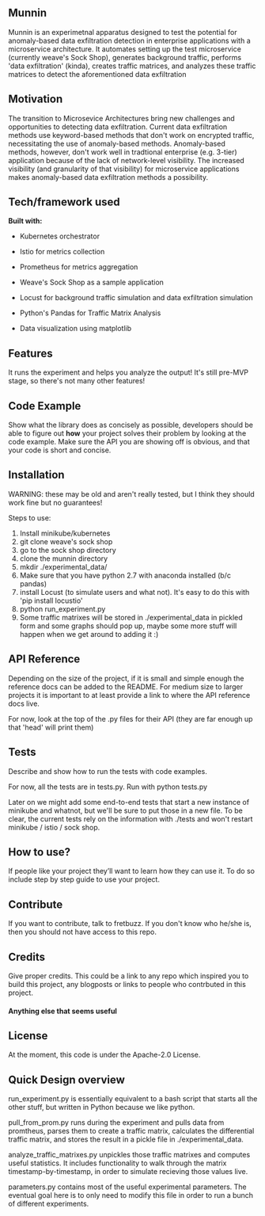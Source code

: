 ## Munnin
Munnin is an experimetnal apparatus designed to test the potential for anomaly-based data exfiltration detection in enterprise applications with a microservice architecture. It automates setting up the test microservice (currently weave's Sock Shop), generates background traffic, performs 'data exfiltration' (kinda), creates traffic matrices, and analyzes these traffic matrices to detect the aforementioned data exfiltration

## Motivation
The transition to Microsevice Architectures bring new challenges and opportunities to detecting data exfiltration. Current data exfiltration methods use keyword-based methods that don't work on encrypted traffic, necessitating the use of anomaly-based methods. Anomaly-based methods, however, don't work well in tradtional enterprise (e.g. 3-tier) application because of the lack of network-level visibility. The increased visibility (and granularity of that visibility) for microservice applications makes anomaly-based data exfiltration methods a possibility.

 ## Tech/framework used

<b>Built with:</b>

* Kubernetes orchestrator

* Istio for metrics collection

* Prometheus for metrics aggregation

* Weave's Sock Shop as a sample application

* Locust for background traffic simulation and data exfiltration simulation

* Python's Pandas for Traffic Matrix Analysis

* Data visualization using matplotlib

## Features
It runs the experiment and helps you analyze the output! It's still pre-MVP stage, so there's not many other features!

## Code Example
Show what the library does as concisely as possible, developers should be able to figure out **how** your project solves their problem by looking at the code example. Make sure the API you are showing off is obvious, and that your code is short and concise.

## Installation
WARNING: these may be old and aren't really tested, but I think they should work fine but no guarantees!

Steps to use:
1. Install minikube/kubernetes
2. git clone weave's sock shop
3. go to the sock shop directory
4. clone the munnin directory
5. mkdir ./experimental_data/
6. Make sure that you have python 2.7 with anaconda installed (b/c pandas)
7. install Locust (to simulate users and what not). It's easy to do this with 'pip install locustio'
7. python run_experiment.py
8. Some traffic matrixes will be stored in ./experimental_data in pickled form and some graphs should pop up, maybe some more stuff will happen when we get around to adding it :) 

## API Reference

Depending on the size of the project, if it is small and simple enough the reference docs can be added to the README. For medium size to larger projects it is important to at least provide a link to where the API reference docs live.

For now, look at the top of the .py files for their API (they are far enough up that 'head' will print them)

## Tests
Describe and show how to run the tests with code examples.

For now, all the tests are in tests.py. Run with
python tests.py

Later on we might add some end-to-end tests that start a new instance of minikube and whatnot, but we'll be sure to put those in a new file. To be clear, the current tests rely on the information with ./tests and won't restart minikube / istio / sock shop.

## How to use?
If people like your project they’ll want to learn how they can use it. To do so include step by step guide to use your project.

## Contribute

If you want to contribute, talk to fretbuzz. If you don't know who he/she is, then you should not have access to this repo. 

## Credits
Give proper credits. This could be a link to any repo which inspired you to build this project, any blogposts or links to people who contrbuted in this project. 

#### Anything else that seems useful

## License
At the moment, this code is under the Apache-2.0 License.

## Quick Design overview
run_experiment.py is essentially equivalent to a bash script that starts all the other stuff, but written in Python because we like python.

pull_from_prom.py runs during the experiment and pulls data from promtheus, parses them to create a traffic matrix, calculates the differential traffic matrix, and stores the result in a pickle file in ./experimental_data.

analyze_traffic_matrixes.py unpickles those traffic matrixes and computes useful statistics. It includes functionality to walk through the matrix timestamp-by-timestamp, in order to simulate recieving those values live.

parameters.py contains most of the useful experimental parameters. The eventual goal here is to only need to modify this file in order to run a bunch of different experiments.
